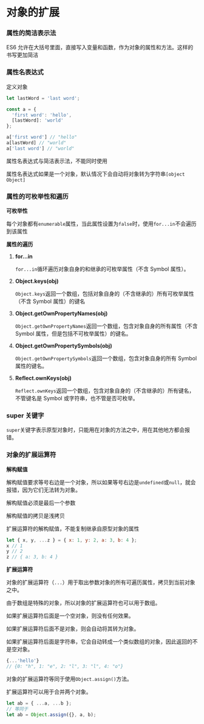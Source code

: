 # 对象的扩展

### 属性的简洁表示法

 ES6 允许在大括号里面，直接写入变量和函数，作为对象的属性和方法。这样的书写更加简洁

### 属性名表达式

定义对象

```jsx
let lastWord = 'last word';

const a = {
  'first word': 'hello',
  [lastWord]: 'world'
};

a['first word'] // "hello"
a[lastWord] // "world"
a['last word'] // "world"
```

属性名表达式与简洁表示法，不能同时使用

属性名表达式如果是一个对象，默认情况下会自动将对象转为字符串`[object Object]`

### 属性的可枚举性和遍历

**可枚举性**

每个对象都有`enumerable`属性，当此属性设置为`false`时，使用`for...in`不会遍历到该属性

**属性的遍历**

1. **for...in**

    `for...in`循环遍历对象自身的和继承的可枚举属性（不含 Symbol 属性）。

2. **Object.keys(obj)**

    `Object.keys`返回一个数组，包括对象自身的（不含继承的）所有可枚举属性（不含 Symbol 属性）的键名

3. **Object.getOwnPropertyNames(obj)**

    `Object.getOwnPropertyNames`返回一个数组，包含对象自身的所有属性（不含 Symbol 属性，但是包括不可枚举属性）的键名。

4. **Object.getOwnPropertySymbols(obj)**

    `Object.getOwnPropertySymbols`返回一个数组，包含对象自身的所有 Symbol 属性的键名。

5. **Reflect.ownKeys(obj)**

    `Reflect.ownKeys`返回一个数组，包含对象自身的（不含继承的）所有键名，不管键名是 Symbol 或字符串，也不管是否可枚举。

### super 关键字

`super`关键字表示原型对象时，只能用在对象的方法之中，用在其他地方都会报错。

### 对象的扩展运算符

**解构赋值**

解构赋值要求等号右边是一个对象，所以如果等号右边是`undefined`或`null`，就会报错，因为它们无法转为对象。

解构赋值必须是最后一个参数

解构赋值的拷贝是浅拷贝

扩展运算符的解构赋值，不能复制继承自原型对象的属性

```jsx
let { x, y, ...z } = { x: 1, y: 2, a: 3, b: 4 };
x // 1
y // 2
z // { a: 3, b: 4 }
```

**扩展运算符**

对象的扩展运算符（`...`）用于取出参数对象的所有可遍历属性，拷贝到当前对象之中。

由于数组是特殊的对象，所以对象的扩展运算符也可以用于数组。

如果扩展运算符后面是一个空对象，则没有任何效果。

如果扩展运算符后面不是对象，则会自动将其转为对象。

如果扩展运算符后面是字符串，它会自动转成一个类似数组的对象，因此返回的不是空对象。

```jsx
{...'hello'}
// {0: "h", 1: "e", 2: "l", 3: "l", 4: "o"}
```

对象的扩展运算符等同于使用`Object.assign()`方法。

扩展运算符可以用于合并两个对象。

```jsx
let ab = { ...a, ...b };
// 等同于
let ab = Object.assign({}, a, b);
```